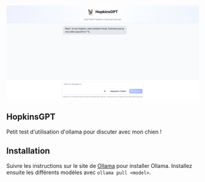 ![Illustration](.github/illustration.png)

## HopkinsGPT

Petit test d'utilisation d'ollama pour discuter avec mon chien !

## Installation

Suivre les instructions sur le site de [Ollama](https://ollama.com/) pour installer Ollama.
Installez ensuite les différents modèles avec `ollama pull <model>`.
